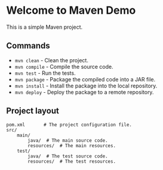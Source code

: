 # Welcome to Maven Demo

This is a simple Maven project.

## Commands

* `mvn clean` - Clean the project.
* `mvn compile` - Compile the source code.
* `mvn test` - Run the tests.
* `mvn package` - Package the compiled code into a JAR file.
* `mvn install` - Install the package into the local repository.
* `mvn deploy` - Deploy the package to a remote repository.

## Project layout

    pom.xml       # The project configuration file.
    src/
        main/
            java/  # The main source code.
            resources/  # The main resources.
        test/
            java/  # The test source code.
            resources/  # The test resources.
